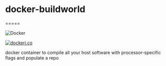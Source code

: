 # docker-buildworld
=====

![Docker](https://github.com/InnovAnon-Inc/docker-buildworld/workflows/Docker/badge.svg)

[![dockeri.co](https://dockeri.co/image/innovanon/docker-buildworld)](https://hub.docker.com/r/innovanon/docker-buildworld/)

docker container to compile all your host software with processor-specific flags and populate a repo
